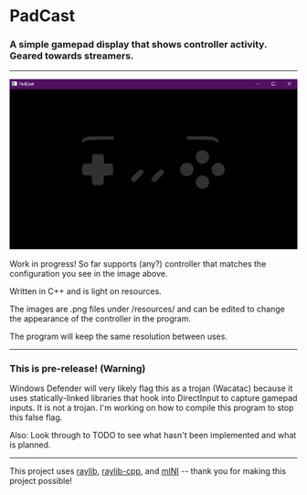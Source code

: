 # PadCast
### A simple gamepad display that shows controller activity. Geared towards streamers.
---
![PadCast v0.02](screenshots/padcast-current.gif)

Work in progress! So far supports (any?) controller that matches the configuration
you see in the image above.

Written in C++ and is light on resources.

The images are .png files under /resources/ and can be edited to change the appearance of
the controller in the program.

The program will keep the same resolution between uses.

---

### This is pre-release! (Warning)

Windows Defender will very likely flag this as a trojan (Wacatac) because it uses
statically-linked libraries that hook into DirectInput to capture gamepad inputs. It is
not a trojan. I'm working on how to compile this program to stop this false flag.

Also: Look through to TODO to see what hasn't been implemented and what is planned.

---

This project uses [raylib](https://github.com/raysan5/raylib), [raylib-cpp](https://github.com/RobLoach/raylib-cpp), 
and [mINI](https://github.com/metayeti/mINI) -- thank you for making this project possible!
